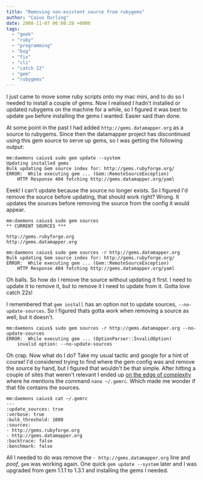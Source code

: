 ```yaml
---
title: "Removing non-existent source from rubygems"
author: "Caius Durling"
date: 2008-11-07 06:08:28 +0000
tags:
  - "geek"
  - "ruby"
  - "programming"
  - "bug"
  - "fix"
  - "cli"
  - "catch 22"
  - "gem"
  - "rubygems"
---
```


I just came to move some ruby scripts onto my mac mini, and to do so I needed to install a couple of gems. Now I realised I hadn't installed or updated rubygems on the machine for a while, so I figured it was best to update `gem` before installing the gems I wanted. Easier said than done.

At some point in the past I had added `http://gems.datamapper.org` as a source to rubygems. Since then the datamapper project has discontinued using this gem source to serve up gems, so I was getting the following output:

    mm:daemons caius$ sudo gem update --system
    Updating installed gems
    Bulk updating Gem source index for: http://gems.rubyforge.org/
    ERROR:  While executing gem ... (Gem::RemoteSourceException)
        HTTP Response 404 fetching http://gems.datamapper.org/yaml

Eeek! I can't update because the source no longer exists. So I figured I'd remove the source before updating, that should work right? Wrong. It updates the sources before removing the source from the config it would appear.

    mm:daemons caius$ sudo gem sources
    ** CURRENT SOURCES ***

    http://gems.rubyforge.org
    http://gems.datamapper.org
    
    mm:daemons caius$ sudo gem sources -r http://gems.datamapper.org
    Bulk updating Gem source index for: http://gems.rubyforge.org/
    ERROR:  While executing gem ... (Gem::RemoteSourceException)
        HTTP Response 404 fetching http://gems.datamapper.org/yaml
    
Oh balls. So how do I remove the source without updating it first. I need to update it to remove it, but to remove it I need to update from it. Gotta love catch 22s!

I remembered that `gem install` has an option not to update sources, `--no-update-sources`. So I figured thats gotta work when removing a source as well, but it doesn't.

    mm:daemons caius$ sudo gem sources -r http://gems.datamapper.org --no-update-sources
    ERROR:  While executing gem ... (OptionParser::InvalidOption)
        invalid option: --no-update-sources

Oh crap. Now what do I do? Take my usual tactic and google for a hint of course! I'd considered trying to find where the gem config was and remove the source by hand, but I figured that wouldn't be that simple. After hitting a couple of sites that weren't relevant I ended up [on the edge of complexity][complex] where he mentions the command `nano ~/.gemrc`. Which made me wonder if that file contains the sources.

[complex]: http://jaigouk.blogspot.com/2008/07/404-fetching-httpgemsdatamapperorgyaml.html

    mm:daemons caius$ cat ~/.gemrc
    --- 
    :update_sources: true
    :verbose: true
    :bulk_threshold: 1000
    :sources: 
    - http://gems.rubyforge.org
    - http://gems.datamapper.org
    :backtrace: false
    :benchmark: false

All I needed to do was remove the `- http://gems.datamapper.org` line and *poof*, `gem` was working again. One quick `gem update --system` later and I was upgraded from gem 1.1.1 to 1.3.1 and installing the gems I needed.
